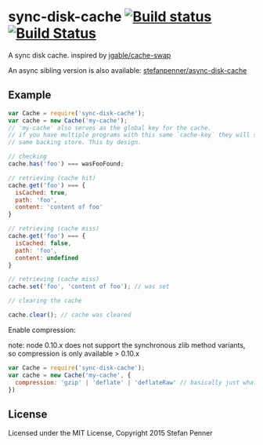 # sync-disk-cache [![Build status](https://ci.appveyor.com/api/projects/status/fjm3xhxs492x32wp?svg=true)](https://ci.appveyor.com/project/embercli/sync-disk-cache) [![Build Status](https://travis-ci.org/stefanpenner/sync-disk-cache.svg)](https://travis-ci.org/stefanpenner/sync-disk-cache)


A sync disk cache. inspired by [jgable/cache-swap](https://github.com/jgable/cache-swap)

An async sibling version is also available: [stefanpenner/async-disk-cache](https://github.com/stefanpenner/async-disk-cache/)

## Example

```js
var Cache = require('sync-disk-cache');
var cache = new Cache('my-cache');
// 'my-cache' also serves as the global key for the cache.
// if you have multiple programs with this same `cache-key` they will share the
// same backing store. This by design.

// checking
cache.has('foo') === wasFooFound;

// retrieving (cache hit)
cache.get('foo') === {
  isCached: true,
  path: 'foo',
  content: 'content of foo'
}

// retrieving (cache miss)
cache.get('foo') === {
  isCached: false,
  path: 'foo',
  content: undefined
}

// retrieving (cache miss)
cache.set('foo', 'content of foo'); // was set

// clearing the cache

cache.clear(); // cache was cleared
```


Enable compression:

note: node 0.10.x does not support the synchronous zlib method variants, so compression is only available > 0.10.x

```js
var Cache = require('sync-disk-cache');
var cache = new Cache('my-cache', {
  compression: 'gzip' | 'deflate' | 'deflateRaw' // basically just what nodes zlib's ships with
})
```

## License

Licensed under the MIT License, Copyright 2015 Stefan Penner
